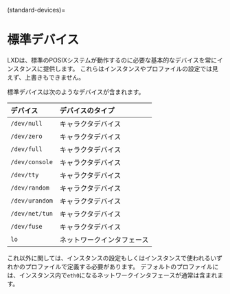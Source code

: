 (standard-devices)=
# 標準デバイス

LXDは、標準のPOSIXシステムが動作するのに必要な基本的なデバイスを常にインスタンスに提供します。
これらはインスタンスやプロファイルの設定では見えず、上書きもできません。

標準デバイスは次のようなデバイスが含まれます。

| デバイス         | デバイスのタイプ           |
| :--------------- | :------------------        |
| `/dev/null`      | キャラクタデバイス         |
| `/dev/zero`      | キャラクタデバイス         |
| `/dev/full`      | キャラクタデバイス         |
| `/dev/console`   | キャラクタデバイス         |
| `/dev/tty`       | キャラクタデバイス         |
| `/dev/random`    | キャラクタデバイス         |
| `/dev/urandom`   | キャラクタデバイス         |
| `/dev/net/tun`   | キャラクタデバイス         |
| `/dev/fuse`      | キャラクタデバイス         |
| `lo`             | ネットワークインタフェース |

これ以外に関しては、インスタンスの設定もしくはインスタンスで使われるいずれかのプロファイルで定義する必要があります。
デフォルトのプロファイルには、インスタンス内で`eth0`になるネットワークインタフェースが通常は含まれます。

